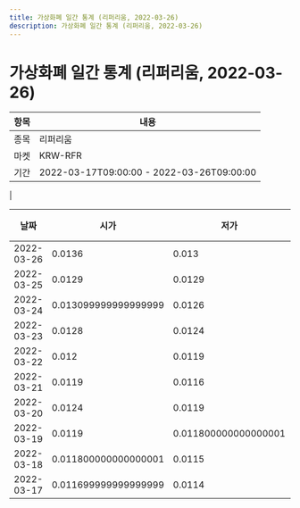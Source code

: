 ```yaml
---
title: 가상화폐 일간 통계 (리퍼리움, 2022-03-26)
description: 가상화폐 일간 통계 (리퍼리움, 2022-03-26)
---
```


가상화폐 일간 통계 (리퍼리움, 2022-03-26)
===

|항목|내용|
|--|--|
|종목|리퍼리움|
|마켓|KRW-RFR|\i|종류|일 단위 캔들|
|기간|2022-03-17T09:00:00 - 2022-03-26T09:00:00
|

|날짜|시가|저가|고가|종가|비고|
|--|--|--|--|--|--|
|2022-03-26|0.0136|0.013|0.0136|0.013099999999999999|    |
|2022-03-25|0.0129|0.0129|0.0145|0.0135|    |
|2022-03-24|0.013099999999999999|0.0126|0.013099999999999999|0.013|    |
|2022-03-23|0.0128|0.0124|0.0132|0.013|    |
|2022-03-22|0.012|0.0119|0.0136|0.0128|    |
|2022-03-21|0.0119|0.0116|0.0121|0.0119|    |
|2022-03-20|0.0124|0.0119|0.0124|0.012|    |
|2022-03-19|0.0119|0.011800000000000001|0.0125|0.0124|    |
|2022-03-18|0.011800000000000001|0.0115|0.012|0.0119|    |
|2022-03-17|0.011699999999999999|0.0114|0.011800000000000001|0.011699999999999999|    |

